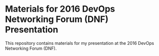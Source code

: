 # Materials for 2016 DevOps Networking Forum (DNF) Presentation

This repository contains materials for my presentation at the 2016 DevOps Networking Forum (DNF).
